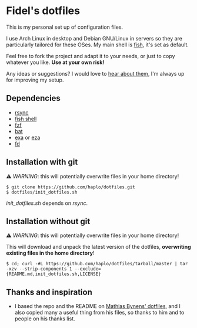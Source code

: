 Fidel's dotfiles
================

This is my personal set up of configuration files.

I use Arch Linux in desktop and Debian GNU/Linux in servers so they are particularly tailored for these OSes.
My main shell is [fish](https://fishshell.com/), it's set as default.

Feel free to fork the project and adapt it to your needs, or just to
copy whatever you like.
**Use at your own risk!**

Any ideas or suggestions? I would love to
[hear about them](https://github.com/haplo/dotfiles/issues),
I'm always up for improving my setup.

Dependencies
------------

- [rsync](https://rsync.samba.org/)
- [fish shell](https://fishshell.com/)
- [fzf](https://github.com/junegunn/fzf)
- [bat](https://github.com/sharkdp/bat)
- [exa](https://github.com/ogham/exa) or [eza](https://github.com/eza-community/eza)
- [fd](https://github.com/sharkdp/fd)

Installation with git
---------------------

⚠ _WARNING_: this will potentially overwrite files in your home directory!

    $ git clone https://github.com/haplo/dotfiles.git
    $ dotfiles/init_dotfiles.sh

*init_dotfiles.sh* depends on *rsync*.

Installation without git
------------------------

⚠ _WARNING_: this will potentially overwrite files in your home directory!

This will download and unpack the latest version of the dotfiles,
**overwriting existing files in the home directory**!

    $ cd; curl -#L https://github.com/haplo/dotfiles/tarball/master | tar -xzv --strip-components 1 --exclude={README.md,init_dotfiles.sh,LICENSE}

Thanks and inspiration
----------------------

* I based the repo and the README on
  [Mathias Bynens' dotfiles](https://github.com/mathiasbynens/dotfiles),
  and I also copied many a useful thing from his files, so thanks to
  him and to people on his thanks list.
